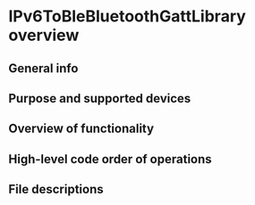 # IPv6ToBleBluetoothGattLibrary overview

## General info



## Purpose and supported devices



## Overview of functionality



## High-level code order of operations



## File descriptions